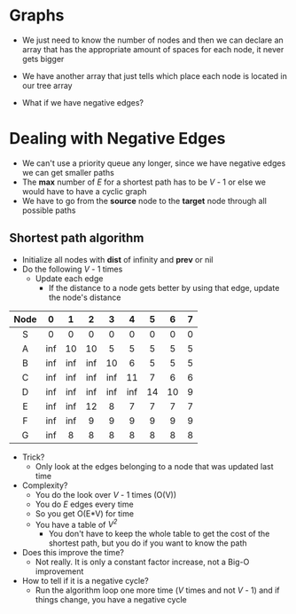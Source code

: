 # Graphs

- We just need to know the number of nodes and then we can declare an array that has the appropriate amount of spaces for each node, it never gets bigger
- We have another array that just tells which place each node is located in our tree array


- What if we have negative edges?

# Dealing with Negative Edges

- We can't use a priority queue any longer, since we have negative edges we can get smaller paths
- The <b>max</b> number of <i>E</i> for a shortest path has to be <i>V</i> - 1 or else we would have to have a cyclic graph
- We have to go from the <b>source</b> node to the <b>target</b> node through all possible paths

## Shortest path algorithm

- Initialize all nodes with <b>dist</b> of infinity and <b>prev</b> or nil
- Do the following <i>V</i> - 1 times
    - Update each edge 
        - If the distance to a node gets better by using that edge, update the node's distance


|  Node |   0   |   1   |   2   |   3   |   4   |   5   |   6   |   7   |
| :---: | :---: | :---: | :---: | :---: | :---: | :---: | :---: | :---: |
|   S   |   0   |   0   |   0   |   0   |   0   |   0   |   0   |   0   |
|   A   |  inf  |  10   |  10   |   5   |   5   |   5   |   5   |   5   |
|   B   |  inf  |  inf  |  inf  |  10   |   6   |   5   |   5   |   5   |
|   C   |  inf  |  inf  |  inf  |  inf  |  11   |   7   |   6   |   6   |
|   D   |  inf  |  inf  |  inf  |  inf  |  inf  |  14   |  10   |   9   |
|   E   |  inf  |  inf  |  12   |   8   |   7   |   7   |   7   |   7   |
|   F   |  inf  |  inf  |   9   |   9   |   9   |   9   |   9   |   9   |
|   G   |  inf  |   8   |   8   |   8   |   8   |   8   |   8   |   8   |

- Trick?
    - Only look at the edges belonging to a node that was updated last time
- Complexity?
    - You do the look over <i>V</i> - 1 times (O(V))
    - You do <i>E</i> edges every time
    - So you get O(E\*V) for time
    - You have a table of <i>V<sup>2</sup></i>
        - You don't have to keep the whole table to get the cost of the shortest path, but you do if you want to know the path
- Does this improve the time?
    - Not really. It is only a constant factor increase, not a Big-O improvement
- How to tell if it is a negative cycle?
    - Run the algorithm loop one more time (<i>V</i> times and not <i>V</i> - 1) and if things change, you have a negative cycle
